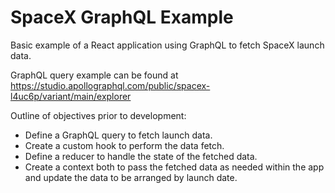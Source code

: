 # SpaceX GraphQL Example

Basic example of a React application using GraphQL to fetch SpaceX launch data.

GraphQL query example can be found at https://studio.apollographql.com/public/spacex-l4uc6p/variant/main/explorer

Outline of objectives prior to development:

-   Define a GraphQL query to fetch launch data.
-   Create a custom hook to perform the data fetch.
-   Define a reducer to handle the state of the fetched data.
-   Create a context both to pass the fetched data as needed within the app and update the data to be arranged by launch date.
